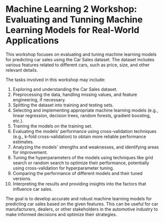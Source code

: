 # Machine Learning 2 Workshop: Evaluating and Tunning Machine Learning Models for Real-World Applications

This workshop focuses on evaluating and tuning machine learning models for predicting car sales using the Car Sales dataset. The dataset includes various features related to different cars, such as price, size, and other relevant details.

The tasks involved in this workshop may include:

1. Exploring and understanding the Car Sales dataset.
2. Preprocessing the data, handling missing values, and feature engineering, if necessary.
3. Splitting the dataset into training and testing sets.
4. Selecting and implementing appropriate machine learning models (e.g., linear regression, decision trees, random forests, gradient boosting, etc.).
5. Training the models on the training set.
6. Evaluating the models' performance using cross-validation techniques (e.g., k-fold cross-validation) to obtain more reliable performance estimates.
7. Analyzing the models' strengths and weaknesses, and identifying areas for improvement.
8. Tuning the hyperparameters of the models using techniques like grid search or random search to optimize their performance, potentially using cross-validation for hyperparameter tuning.
9. Comparing the performance of different models and their tuned versions.
10. Interpreting the results and providing insights into the factors that influence car sales.

The goal is to develop accurate and robust machine learning models for predicting car sales based on the given features. This can be useful for car manufacturers, dealers, or other stakeholders in the automotive industry to make informed decisions and optimize their strategies.